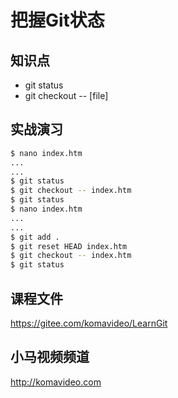 把握Git状态
==========

## 知识点

* git status
* git checkout -- [file]

## 实战演习

~~~bash
$ nano index.htm
...
...
$ git status
$ git checkout -- index.htm
$ git status
$ nano index.htm
...
...
$ git add .
$ git reset HEAD index.htm
$ git checkout -- index.htm
$ git status
~~~

## 课程文件

https://gitee.com/komavideo/LearnGit

## 小马视频频道

http://komavideo.com
